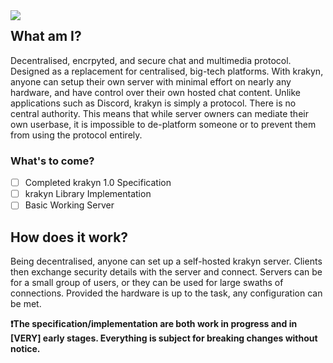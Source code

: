 <div align="center"style="float: left">
 <img src="branding/splash_banner.svg">
</div>

## What am I?
Decentralised, encrpyted, and secure chat and multimedia protocol. Designed as a replacement for centralised, big-tech platforms. With krakyn, anyone can setup their own server with minimal effort on nearly any hardware, and have control over their own hosted chat content. Unlike applications such as Discord, krakyn is simply a protocol. There is no central authority. This means that while server owners can mediate their own userbase, it is impossible to de-platform someone or to prevent them from using the protocol entirely.

### What's to come?
- [ ] Completed krakyn 1.0 Specification
- [ ] krakyn Library Implementation
- [ ] Basic Working Server

## How does it work?
Being decentralised, anyone can set up a self-hosted krakyn server. Clients then exchange security details with the server and connect. Servers can be for a small group of users, or they can be used for large swaths of connections. Provided the hardware is up to the task, any configuration can be met.

 <b>❗The specification/implementation are both work in progress and in [VERY] early stages. Everything is subject for breaking changes without notice.</b>

